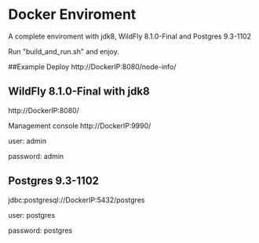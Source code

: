 # Docker Enviroment 

A complete enviroment with jdk8, WildFly 8.1.0-Final and Postgres 9.3-1102

Run  "build_and_run.sh"  and enjoy.

##Example Deploy
http://DockerIP:8080/node-info/

## WildFly 8.1.0-Final with jdk8
http://DockerIP:8080/

Management console 
http://DockerIP:9990/

user: admin

password: admin

## Postgres 9.3-1102

jdbc:postgresql://DockerIP:5432/postgres

user: postgres

password: postgres
